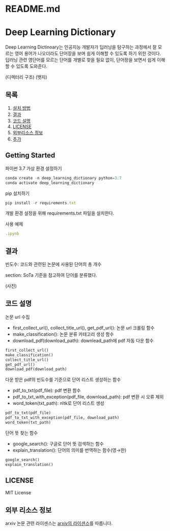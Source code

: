 # README.md

# Deep Learning Dictionary


Deep Learning Dictinoary는 인공지능 개발자가 딥러닝을 탐구하는 과정에서 잘 모르는 영어 용어가 나오더라도 단어장을 보며 쉽게 이해할 수 있도록 하기 위한 것이다. 딥러닝 관련 영단어를 모르는 단어를 개별로 찾을 필요 없이, 단어장을 보면서 쉽게 이해할 수 있도록 도와준다.

(디렉터리 구조)
(뱃지)

## 목록

1. [설치 방법](#getting-started)
2. [결과](https://www.notion.so/README-md-a2b652d2addc4b2082df64ae2b6fb270)
3. [코드 설명](https://www.notion.so/README-md-a2b652d2addc4b2082df64ae2b6fb270)
4. [LICENSE](https://www.notion.so/README-md-a2b652d2addc4b2082df64ae2b6fb270)
5. [외부리소스 정보](https://www.notion.so/README-md-a2b652d2addc4b2082df64ae2b6fb270)
6. [추가](https://www.notion.so/README-md-a2b652d2addc4b2082df64ae2b6fb270)

## Getting Started

파이썬 3.7 가상 환경 설정하기

```jsx
conda create -n deep_learning_dictionary python=3.7
conda activate deep_learning_dictionary
```

pip 설치하기

```jsx
pip install -r requirements.txt
```

개발 환경 설정을 위해 requirements.txt 파일을 설치한다.

사용 예제

```jsx
.ipynb
```

## 결과


빈도수: 코드와 관련된 논문에 사용된 단어의 총 개수

section: SoTa 기준을 참고하여 단어를 분류했다.

(사진)

## 코드 설명



논문 url 수집

- first_collect_url(), collect_title_url(), get_pdf_url(): 논문 url 크롤링 함수
- make_classification(): 논문 분류 카테고리 생성 함수
- download_pdf(download_path): downlead_path에 pdf 자동 다운  함수

```python
first_collect_url()
make_classification()
collect_title_url()
get_pdf_url()
download_pdf(download_path)
```


다운 받은 pdf의 빈도수를 기준으로 단어 리스트 생성하는 함수

- pdf_to_txt(pdf_file): pdf 변환 함수
- pdf_to_txt_with_exception(pdf_file, download_path): pdf 변환 시 오류 제외
- word_token(txt_path): nltk로 단어 리스트 생성

```python
pdf_to_txt(pdf_file)
pdf_to_txt_with_exception(pdf_file, download_path)
word_token(txt_path)
```


단어 뜻 찾는 함수

- google_search(): 구글로 단어 뜻 검색하는 함수
- explain_translation(): 단어의 의미를 번역하는 함수(영→한)

```python
google_search()
explain_translation()
```

## LICENSE

MIT License

## 외부 리소스 정보

arxiv 논문 관련 라이센스는 [arxiv의 라이센스](https://export.arxiv.org/help/license)를 따릅니다.
